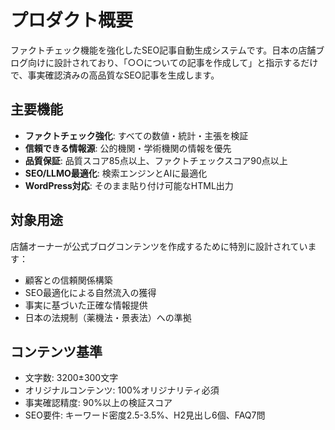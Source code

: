 # プロダクト概要

ファクトチェック機能を強化したSEO記事自動生成システムです。日本の店舗ブログ向けに設計されており、「○○についての記事を作成して」と指示するだけで、事実確認済みの高品質なSEO記事を生成します。

## 主要機能

- **ファクトチェック強化**: すべての数値・統計・主張を検証
- **信頼できる情報源**: 公的機関・学術機関の情報を優先
- **品質保証**: 品質スコア85点以上、ファクトチェックスコア90点以上
- **SEO/LLMO最適化**: 検索エンジンとAIに最適化
- **WordPress対応**: そのまま貼り付け可能なHTML出力

## 対象用途

店舗オーナーが公式ブログコンテンツを作成するために特別に設計されています：
- 顧客との信頼関係構築
- SEO最適化による自然流入の獲得
- 事実に基づいた正確な情報提供
- 日本の法規制（薬機法・景表法）への準拠

## コンテンツ基準

- 文字数: 3200±300文字
- オリジナルコンテンツ: 100%オリジナリティ必須
- 事実確認精度: 90%以上の検証スコア
- SEO要件: キーワード密度2.5-3.5%、H2見出し6個、FAQ7問